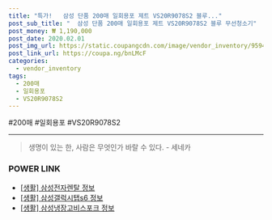 ```yaml
--- 
title: "특가!   삼성 단품 200매 일회용포 제트 VS20R9078S2 블루..." 
post_sub_title: "  삼성 단품 200매 일회용포 제트 VS20R9078S2 블루 무선청소기" 
post_money: ₩ 1,190,000 
post_date: 2020.02.01 
post_img_url: https://static.coupangcdn.com/image/vendor_inventory/9594/042d067e6e9094e82e03399c7d8b27adadb8a3eb908c26a57a88bcab53ad.jpg 
post_link_url: https://coupa.ng/bnLMcF 
categories: 
  - vendor_inventory 
tags: 
  - 200매 
  - 일회용포 
  - VS20R9078S2 
--- 
```

  #200매 #일회용포 #VS20R9078S2 
<hr> 

> 생명이 있는 한, 사람은 무엇인가 바랄 수 있다. - 세네카 


### POWER LINK

* <a href="https://blog.naver.com/fasyy4321/221762898103" target="_blank"> [생활] 삼성전자렌탈 정보 </a>
* <a href="https://blog.naver.com/santokki14/221768497157" target="_blank"> [생활] 삼성갤럭시탭s6 정보 </a>
* <a href="https://blog.naver.com/sakai111/221762437279" target="_blank"> [생활] 삼성냉장고비스포크 정보 </a>

